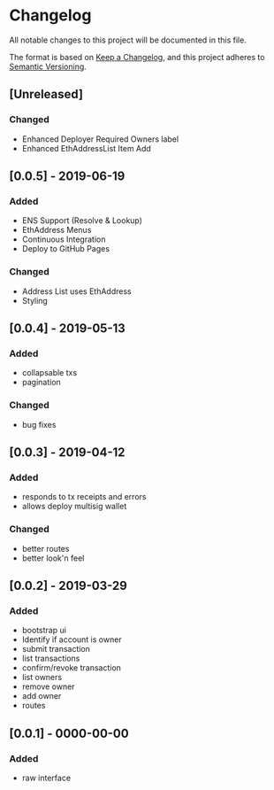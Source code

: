 # Changelog
All notable changes to this project will be documented in this file.

The format is based on [Keep a Changelog](https://keepachangelog.com/en/1.0.0/),
and this project adheres to [Semantic Versioning](https://semver.org/spec/v2.0.0.html).


## [Unreleased]

### Changed
- Enhanced Deployer Required Owners label
- Enhanced EthAddressList Item Add

## [0.0.5] - 2019-06-19
### Added
- ENS Support (Resolve & Lookup)
- EthAddress Menus
- Continuous Integration
- Deploy to GitHub Pages
### Changed
- Address List uses EthAddress
- Styling 

## [0.0.4] - 2019-05-13
### Added
- collapsable txs
- pagination
### Changed
- bug fixes

## [0.0.3] - 2019-04-12
### Added
- responds to tx receipts and errors
- allows deploy multisig wallet
### Changed
- better routes
- better look'n feel 

## [0.0.2] - 2019-03-29
### Added
- bootstrap ui
- Identify if account is owner
- submit transaction
- list transactions
- confirm/revoke transaction 
- list owners
- remove owner
- add owner
- routes

## [0.0.1] - 0000-00-00
### Added
- raw interface